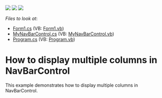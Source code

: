<!-- default badges list -->
![](https://img.shields.io/endpoint?url=https://codecentral.devexpress.com/api/v1/VersionRange/128633337/12.2.6%2B)
[![](https://img.shields.io/badge/Open_in_DevExpress_Support_Center-FF7200?style=flat-square&logo=DevExpress&logoColor=white)](https://supportcenter.devexpress.com/ticket/details/E4536)
[![](https://img.shields.io/badge/📖_How_to_use_DevExpress_Examples-e9f6fc?style=flat-square)](https://docs.devexpress.com/GeneralInformation/403183)
<!-- default badges end -->
<!-- default file list -->
*Files to look at*:

* [Form1.cs](./CS/NavBarExample/Form1.cs) (VB: [Form1.vb](./VB/NavBarExample/Form1.vb))
* [MyNavBarControl.cs](./CS/NavBarExample/MyNavBarControl.cs) (VB: [MyNavBarControl.vb](./VB/NavBarExample/MyNavBarControl.vb))
* [Program.cs](./CS/NavBarExample/Program.cs) (VB: [Program.vb](./VB/NavBarExample/Program.vb))
<!-- default file list end -->
# How to display multiple columns in NavBarControl


<p>This example demonstrates how to display multiple columns in NavBarControl.</p>

<br/>


